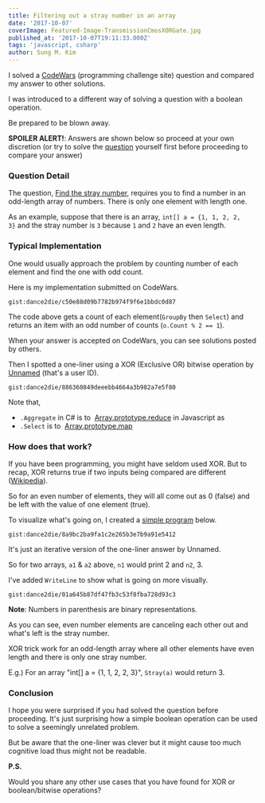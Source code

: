 ```yaml
---
title: Filtering out a stray number in an array
date: '2017-10-07'
coverImage: Featured-Image-TransmissionCmosXORGate.jpg
published_at: '2017-10-07T19:11:33.000Z'
tags: 'javascript, csharp'
author: Sung M. Kim
---
```


I solved a [CodeWars](https://www.codewars.com) (programming challenge site) question and compared my answer to other solutions.

I was introduced to a different way of solving a question with a boolean operation.

Be prepared to be blown away.

**SPOILER ALERT!**: Answers are shown below so proceed at your own discretion (or try to solve the [question](https://www.codewars.com/kata/57f609022f4d534f05000024/) yourself first before proceeding to compare your answer)

### Question Detail

The question, [Find the stray number](https://www.codewars.com/kata/57f609022f4d534f05000024/), requires you to find a number in an odd-length array of numbers. There is only one element with length one.

As an example, suppose that there is an array, `int[] a = {1, 1, 2, 2, 3}` and the stray number is `3` because `1` and `2` have an even length.

### Typical Implementation

One would usually approach the problem by counting number of each element and find the one with odd count.

Here is my implementation submitted on CodeWars.

`gist:dance2die/c50e88d09b7782b974f9f6e1bbdc0d87`

The code above gets a count of each element(`GroupBy` then `Select`) and returns an item with an odd number of counts (`o.Count % 2 == 1`).

When your answer is accepted on CodeWars, you can see solutions posted by others.

Then I spotted a one-liner using a XOR (Exclusive OR) bitwise operation by [Unnamed](https://www.codewars.com/users/Unnamed) (that's a user ID).

`gist:dance2die/886360849deeebb4664a3b982a7e5f80`

Note that,

- `.Aggregate` in C# is to  [Array.prototype.reduce](https://developer.mozilla.org/en-US/docs/Web/JavaScript/Reference/Global_Objects/Array/Reduce?v=a) in Javascript as
- `.Select` is to  [Array.prototype.map](https://developer.mozilla.org/en-US/docs/Web/JavaScript/Reference/Global_Objects/Array/map)

### How does that work?

If you have been programming, you might have seldom used XOR. But to recap, XOR returns true if two inputs being compared are different ([Wikipedia](https://en.wikipedia.org/wiki/Exclusive_or)).

So for an even number of elements, they will all come out as 0 (false) and be left with the value of one element (true).

To visualize what's going on, I created a [simple program](https://github.com/dance2die/Blog.FindTheStrayNumber/blob/master/FindTheStrayNumber/Program.cs) below.

`gist:dance2die/8a9bc2ba9fa1c2e265b3e7b9a91e5412`

It's just an iterative version of the one-liner answer by Unnamed.

So for two arrays, `a1` & `a2` above, `n1` would print 2 and `n2`, 3.

I've added `WriteLine` to show what is going on more visually.

`gist:dance2die/01a645b87df47fb3c53f8fba728d93c3`

**Note**: Numbers in parenthesis are binary representations.

As you can see, even number elements are canceling each other out and what's left is the stray number.

XOR trick work for an odd-length array where all other elements have even length and there is only one stray number.

E.g.) For an array "int\[\] a = {1, 1, 2, 2, 3}", `Stray(a)` would return 3.

### Conclusion

I hope you were surprised if you had solved the question before proceeding. It's just surprising how a simple boolean operation can be used to solve a seemingly unrelated problem.

But be aware that the one-liner was clever but it might cause too much cognitive load thus might not be readable.

**P.S.**

Would you share any other use cases that you have found for XOR or boolean/bitwise operations?

